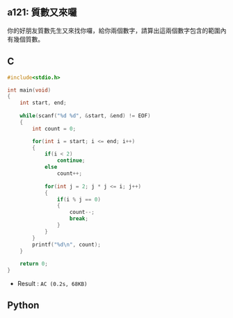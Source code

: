 ## a121: 質數又來囉
你的好朋友質數先生又來找你囉，給你兩個數字，請算出這兩個數字包含的範圍內有幾個質數。

## C
```C
#include<stdio.h>

int main(void)
{
	int start, end;
			
	while(scanf("%d %d", &start, &end) != EOF)
	{
		int count = 0;

		for(int i = start; i <= end; i++)
		{
			if(i < 2)
				continue;
			else
				count++;
				
			for(int j = 2; j * j <= i; j++)
			{
				if(i % j == 0)
				{
					count--;
					break;	
				}	
			}	
		}
		printf("%d\n", count);
	}
	
	return 0;
}
```
 * Result : `AC (0.2s, 68KB)`

## Python

